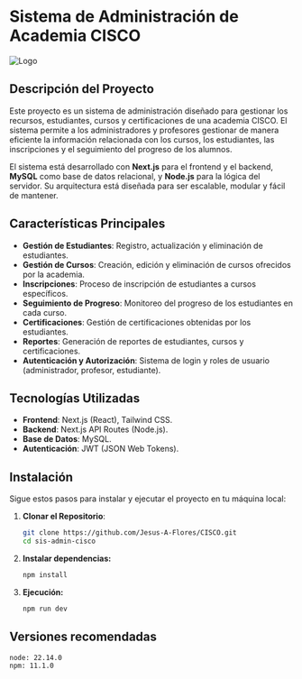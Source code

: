 # Sistema de Administración de Academia CISCO
![Logo](https://th.bing.com/th/id/R.5325d3fcbd037c3754592940382fb9e9?rik=kfKZywrPuadVQw&pid=ImgRaw&r=0)
## Descripción del Proyecto

Este proyecto es un sistema de administración diseñado para gestionar los recursos, estudiantes, cursos y certificaciones de una academia CISCO. El sistema permite a los administradores y profesores gestionar de manera eficiente la información relacionada con los cursos, los estudiantes, las inscripciones y el seguimiento del progreso de los alumnos.

El sistema está desarrollado con **Next.js** para el frontend y el backend, **MySQL** como base de datos relacional, y **Node.js** para la lógica del servidor. Su arquitectura está diseñada para ser escalable, modular y fácil de mantener.

## Características Principales

- **Gestión de Estudiantes**: Registro, actualización y eliminación de estudiantes.
- **Gestión de Cursos**: Creación, edición y eliminación de cursos ofrecidos por la academia.
- **Inscripciones**: Proceso de inscripción de estudiantes a cursos específicos.
- **Seguimiento de Progreso**: Monitoreo del progreso de los estudiantes en cada curso.
- **Certificaciones**: Gestión de certificaciones obtenidas por los estudiantes.
- **Reportes**: Generación de reportes de estudiantes, cursos y certificaciones.
- **Autenticación y Autorización**: Sistema de login y roles de usuario (administrador, profesor, estudiante).

## Tecnologías Utilizadas

- **Frontend**: Next.js (React), Tailwind CSS.
- **Backend**: Next.js API Routes (Node.js).
- **Base de Datos**: MySQL.
- **Autenticación**: JWT (JSON Web Tokens).

## Instalación

Sigue estos pasos para instalar y ejecutar el proyecto en tu máquina local:

1. **Clonar el Repositorio**:
    ```bash
    git clone https://github.com/Jesus-A-Flores/CISCO.git
    cd sis-admin-cisco
2. **Instalar dependencias:**
    ```bash
    npm install

3. **Ejecución:**
    ```bash
    npm run dev

## Versiones recomendadas
    node: 22.14.0
    npm: 11.1.0